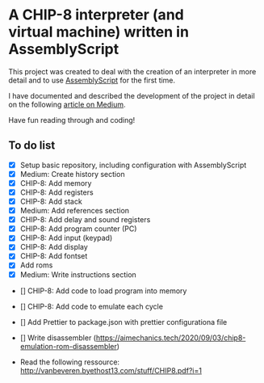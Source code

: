# A CHIP-8 interpreter (and virtual machine) written in AssemblyScript

This project was created to deal with the creation of an interpreter in more detail
and to use [AssemblyScript](https://www.assemblyscript.org) for the first time.

I have documented and described the development of the project in detail on the
following [article on Medium](https://medium.com/p/2e7c8749031d/edit).

Have fun reading through and coding!

## To do list

- [x] Setup basic repository, including configuration with AssemblyScript
- [x] Medium: Create history section
- [x] CHIP-8: Add memory
- [x] CHIP-8: Add registers
- [x] CHIP-8: Add stack
- [x] Medium: Add references section
- [x] CHIP-8: Add delay and sound registers
- [x] CHIP-8: Add program counter (PC)
- [x] CHIP-8: Add input (keypad)
- [x] CHIP-8: Add display
- [x] CHIP-8: Add fontset
- [x] Add roms
- [x] Medium: Write instructions section
- [] CHIP-8: Add code to load program into memory
- [] CHIP-8: Add code to emulate each cycle
- [] Add Prettier to package.json with prettier configurationa file
- [] Write disassembler (https://aimechanics.tech/2020/09/03/chip8-emulation-rom-disassembler)

- Read the following ressource: http://vanbeveren.byethost13.com/stuff/CHIP8.pdf?i=1
